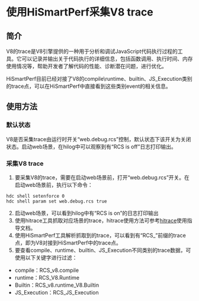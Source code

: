 # 使用HiSmartPerf采集V8 trace
<!--Kit: NDK Development-->
<!--Subsystem: arkcompiler-->
<!--Owner: @yuanxiaogou; @huanghan18; @suyuehhh; @KasonChan; @string_sz; @diking-->
<!--SE: @knightaoko-->
<!--TSE: @test_lzz-->

## 简介

V8的trace是V8引擎提供的一种用于分析和调试JavaScript代码执行过程的工具。它可以记录并输出关于代码执行的详细信息，包括函数调用、执行时间、内存使用情况等，帮助开发者了解代码的性能、诊断潜在问题，进行优化。

HiSmartPerf目前已经对接了V8的compile\runtime、builtin、JS_Execution类别的trace点，可以在HiSmartPerf中直接看到这些类别event的相关信息。

## 使用方法

### 默认状态
V8是否采集trace由运行时开关“web.debug.rcs”控制，默认状态下该开关为关闭状态。启动web场景，在hilog中可以观察到有“RCS is off”日志打印输出。

### 采集V8 trace
1. 要采集V8的trace，需要在启动web场景前，打开“web.debug.rcs”开关。在启动web场景前，执行以下命令：

``` shell
hdc shell setenforce 0
hdc shell param set web.debug.rcs true
```
2. 启动web场景，可以看到hilog中有“RCS is on”的日志打印输出
3. 使用hitrace工具抓取对应场景的trace，hitrace使用方法可参考[hitrace](../dfx/hitrace.md)使用指导文档。
4. 使用HiSmartPerf工具解析抓取到的trace，可以看到有“RCS_”前缀的trace点，即为V8对接到HiSmartPerf中的trace点。
5. 要查看compile、runtime、builtin、JS_Execution不同类别的trace数据，可使用以下关键字进行过滤：
- compile：RCS_v8.compile
- runtime：RCS_V8.Runtime
- Builtin：RCS_v8.runtime_V8.Builtin
- JS_Execution：RCS_JS_Execution